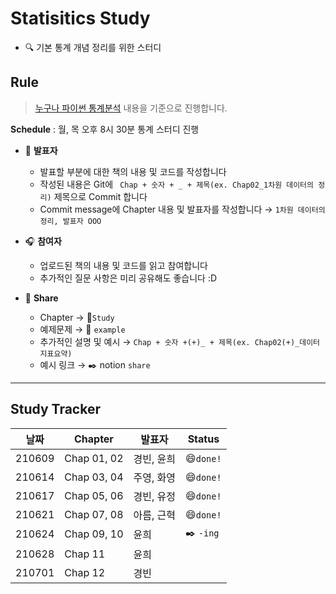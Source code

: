 # Statisitics Study

- :mag: 기본 통계 개념 정리를 위한 스터디



## Rule

> [누구나 파이썬 통계분석](https://www.hanbit.co.kr/support/supplement_list.html) 내용을 기준으로 진행합니다.

**Schedule** :  월, 목 오후 8시 30분 통계 스터디 진행

- :microphone:  **발표자**
  - 발표할 부분에 대한 책의 내용 및 코드를 작성합니다
  - 작성된 내용은 Git에 ` Chap + 숫자 + _ + 제목(ex. Chap02_1차원 데이터의 정리)` 제목으로 Commit 합니다 
  - Commit message에 Chapter 내용 및 발표자를 작성합니다 → `1차원 데이터의 정리, 발표자 OOO`
- :headphones:  **참여자**
  - 업로드된 책의 내용 및 코드를 읽고 참여합니다
  - 추가적인 질문 사항은 미리 공유해도 좋습니다 :D

- :link:  **Share**
  - Chapter → :open_file_folder:`Study`
  - 예제문제 → :open_file_folder: `example`
  - 추가적인 설명 및 예시 → `Chap + 숫자 +(+)_ + 제목(ex. Chap02(+)_데이터지표요약)`
  - 예시 링크  →  :black_nib: notion `share` 



----

## Study Tracker

| 날짜   | Chapter     | 발표자     | Status             |
| ------ | ----------- | ---------- | ------------------ |
| 210609 | Chap 01, 02 | 경빈, 윤희 | :smile:`done!`     |
| 210614 | Chap 03, 04 | 주영, 화영 | :smile:`done!`     |
| 210617 | Chap 05, 06 | 경빈, 유정 | :smile:`done!`     |
| 210621 | Chap 07, 08 | 아름, 근혁 | :smile:`done!`     |
| 210624 | Chap 09, 10 | 윤희       | :black_nib: `-ing` |
| 210628 | Chap 11     | 윤희       |                    |
| 210701 | Chap 12     | 경빈       |                    |

